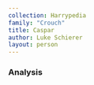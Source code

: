 ```yaml
---
collection: Harrypedia
family: "Crouch"
title: Caspar
author: Luke Schierer
layout: person
---
```


### Analysis


